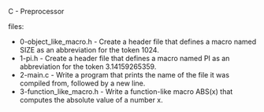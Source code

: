 C - Preprocessor

files:

- 0-object_like_macro.h - Create a header file that defines a macro named SIZE as an abbreviation for the token 1024.
- 1-pi.h - Create a header file that defines a macro named PI as an abbreviation for the token 3.14159265359.
- 2-main.c - Write a program that prints the name of the file it was compiled from, followed by a new line.
- 3-function_like_macro.h - Write a function-like macro ABS(x) that computes the absolute value of a number x.
